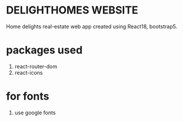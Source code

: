# DELIGHTHOMES WEBSITE

Home delights real-estate web app created using React18, bootstrap5.

# packages used

1. react-router-dom
2. react-icons

# for fonts

1. use google fonts
